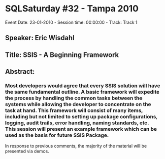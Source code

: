 # SQLSaturday #32 - Tampa 2010
Event Date: 23-01-2010 - Session time: 00:00:00 - Track: Track 1
## Speaker: Eric Wisdahl
## Title: SSIS - A Beginning Framework
## Abstract:
### Most developers would agree that every SSIS solution will have the same fundamental outline. A basic framework will expedite the process by handling the common tasks between the systems while allowing the developer to concentrate on the task at hand. This framework will consist of many items, including but not limited to setting up package configurations, logging, audit trails, error handling, naming standards, etc. This session will present an example framework which can be used as the basis for future SSIS Package.  

In response to previous comments, the majority of the material will be presented via demos.
